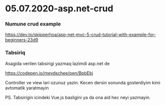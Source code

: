 # 05.07.2020-asp.net-crud

### Numune crud example 

https://dev.to/skipperhoa/asp-net-mvc-5-crud-tutorial-with-example-for-beginners-23d9

### Tabsiriq

Asagida verilen tabsirigi yazmaq lazimdi asp.net de 

https://codepen.io/mevdschee/pen/BpbEbj

Controller ve view lari ozunuz yazin. Kecen dersin sonunda gosterdiyim kimi avtomatik yaratmayin

PS. Tabsirigin icindeki Vue.js basligini ya da ona aid hec neyi yazmayin.
